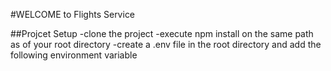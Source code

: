 #WELCOME to Flights Service

##Projcet Setup
-clone the project
-execute npm install on the same path as of your root directory
-create a .env file in the root directory and add the following environment variable